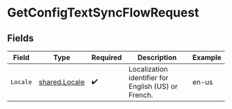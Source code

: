 # GetConfigTextSyncFlowRequest


## Fields

| Field                                                 | Type                                                  | Required                                              | Description                                           | Example                                               |
| ----------------------------------------------------- | ----------------------------------------------------- | ----------------------------------------------------- | ----------------------------------------------------- | ----------------------------------------------------- |
| `Locale`                                              | [shared.Locale](../../../pkg/models/shared/locale.md) | :heavy_check_mark:                                    | Localization identifier for English (US) or French.   | en-us                                                 |